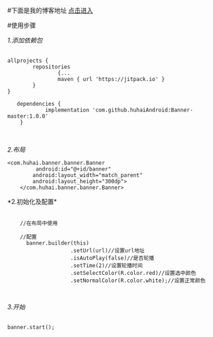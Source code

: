 
#下面是我的博客地址
[点击进入](https://blog.csdn.net/qq_16177199/article/list/1)

#使用步骤

*1.添加依赖包*
<pre>
    <code>
allprojects {
        repositories
                {...
                maven { url 'https://jitpack.io' }
        }
}

   dependencies {
   	        implementation 'com.github.huhaiAndroid:Banner-master:1.0.0'
   	}
     </code>
    </pre>   

*2.布局*

    <com.huhai.banner.banner.Banner
             android:id="@+id/banner"
            android:layout_width="match_parent"
            android:layout_height="300dp">
        </com.huhai.banner.banner.Banner>

 </code>
*2.初始化及配置*
 
<pre>
    <code>
    //在布局中使用

    //配置
      banner.builder(this)
                    .setUrl(url)//设置url地址
                    .isAutoPlay(false)//是否轮播
                    .setTime(2)//设置轮播时间
                    .setSelectColor(R.color.red)//设置选中颜色
                    .setNormalColor(R.color.white);//设置正常颜色

 </code>
</pre>        
                 
                 
 *3.开始*
<pre>
    <code>
banner.start();
 </code>
</pre> 
    


